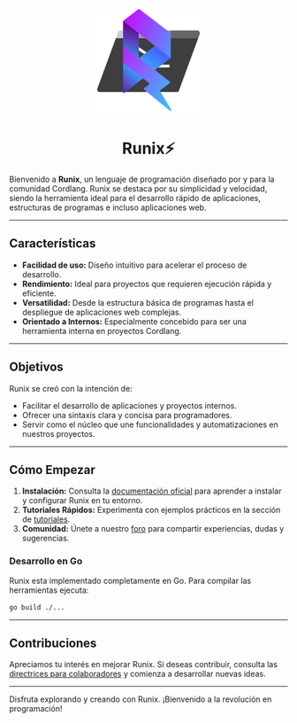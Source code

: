 <p align="center">
    <img src="./assets/Runix.svg" alt="icon" width="190" height="190" />
</p>

<h1 align="center">Runix⚡</h1>

Bienvenido a **Runix**, un lenguaje de programación diseñado por y para la comunidad Cordlang. Runix se destaca por su simplicidad y velocidad, siendo la herramienta ideal para el desarrollo rápido de aplicaciones, estructuras de programas e incluso aplicaciones web.

---

## Características

- **Facilidad de uso:** Diseño intuitivo para acelerar el proceso de desarrollo.
- **Rendimiento:** Ideal para proyectos que requieren ejecución rápida y eficiente.
- **Versatilidad:** Desde la estructura básica de programas hasta el despliegue de aplicaciones web complejas.
- **Orientado a Internos:** Especialmente concebido para ser una herramienta interna en proyectos Cordlang.

---

## Objetivos

Runix se creó con la intención de:

- Facilitar el desarrollo de aplicaciones y proyectos internos.
- Ofrecer una sintaxis clara y concisa para programadores.
- Servir como el núcleo que une funcionalidades y automatizaciones en nuestros proyectos.

---

## Cómo Empezar

1. **Instalación:** Consulta la [documentación oficial](#) para aprender a instalar y configurar Runix en tu entorno.
2. **Tutoriales Rápidos:** Experimenta con ejemplos prácticos en la sección de [tutoriales](#).
3. **Comunidad:** Únete a nuestro [foro](#) para compartir experiencias, dudas y sugerencias.

### Desarrollo en Go

Runix esta implementado completamente en Go. Para compilar las herramientas ejecuta:

```bash
go build ./...
```

---

## Contribuciones

Apreciamos tu interés en mejorar Runix. Si deseas contribuir, consulta las [directrices para colaboradores](#) y comienza a desarrollar nuevas ideas.

---

Disfruta explorando y creando con Runix. ¡Bienvenido a la revolución en programación!

